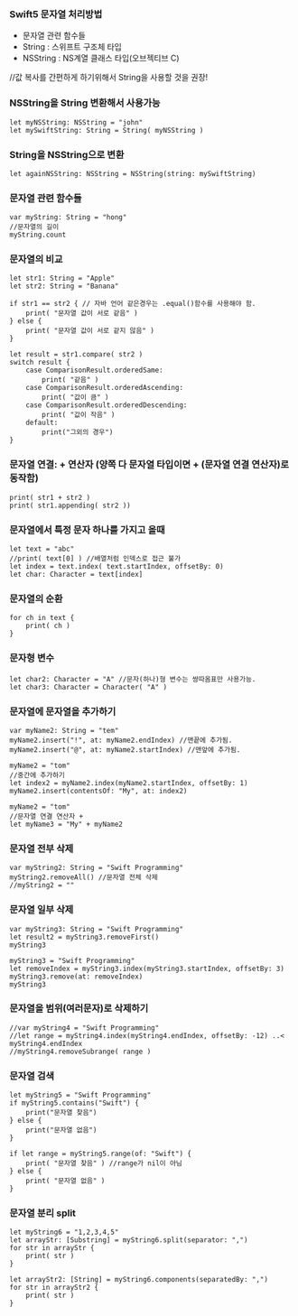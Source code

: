 ### Swift5 문자열 처리방법 
+ 문자열 관련 함수들
+ String : 스위프트 구조체 타입
+ NSString : NS계열 클래스 타입(오브젝티브 C)

//값 복사를 간편하게 하기위해서 String을 사용할 것을 권장!

### NSString을 String 변환해서 사용가능
~~~
let myNSString: NSString = "john"
let mySwiftString: String = String( myNSString )
~~~

### String을 NSString으로 변환
~~~
let againNSString: NSString = NSString(string: mySwiftString)
~~~

### 문자열 관련 함수들
~~~
var myString: String = "hong"
//문자열의 길이
myString.count
~~~

### 문자열의 비교
~~~
let str1: String = "Apple"
let str2: String = "Banana"

if str1 == str2 { // 자바 언어 같은경우는 .equal()함수를 사용해야 함.
    print( "문자열 값이 서로 같음" )
} else {
    print( "문자열 값이 서로 같지 않음" )
}

let result = str1.compare( str2 )
switch result {
    case ComparisonResult.orderedSame:
        print( "같음" )
    case ComparisonResult.orderedAscending:
        print( "값이 큼" )
    case ComparisonResult.orderedDescending:
        print( "값이 작음" )
    default:
        print("그외의 경우")
}
~~~

### 문자열 연결: + 연산자 (양쪽 다 문자열 타입이면 + (문자열 연결 연산자)로 동작함)
~~~
print( str1 + str2 )
print( str1.appending( str2 ))
~~~

### 문자열에서 특정 문자 하나를 가지고 올때
~~~
let text = "abc"
//print( text[0] ) //배열처럼 인덱스로 접근 불가
let index = text.index( text.startIndex, offsetBy: 0)
let char: Character = text[index]
~~~

### 문자열의 순환
~~~
for ch in text {
    print( ch )
}
~~~

### 문자형 변수
~~~
let char2: Character = "A" //문자(하나)형 변수는 쌍따옴표만 사용가능.
let char3: Character = Character( "A" )
~~~

### 문자열에 문자열을 추가하기
~~~
var myName2: String = "tem"
myName2.insert("!", at: myName2.endIndex) //맨끝에 추가됨.
myName2.insert("@", at: myName2.startIndex) //맨앞에 추가됨.

myName2 = "tom"
//중간에 추가하기
let index2 = myName2.index(myName2.startIndex, offsetBy: 1)
myName2.insert(contentsOf: "My", at: index2)

myName2 = "tom"
//문자열 연결 연산자 +
let myName3 = "My" + myName2
~~~

### 문자열 전부 삭제
~~~
var myString2: String = "Swift Programming"
myString2.removeAll() //문자열 전체 삭제
//myString2 = ""
~~~

### 문자열 일부 삭제
~~~
var myString3: String = "Swift Programming"
let result2 = myString3.removeFirst()
myString3

myString3 = "Swift Programming"
let removeIndex = myString3.index(myString3.startIndex, offsetBy: 3)
myString3.remove(at: removeIndex)
myString3
~~~

### 문자열을 범위(여러문자)로 삭제하기
~~~
//var myString4 = "Swift Programming"
//let range = myString4.index(myString4.endIndex, offsetBy: -12) ..< myString4.endIndex
//myString4.removeSubrange( range )
~~~

### 문자열 검색
~~~
let myString5 = "Swift Programming"
if myString5.contains("Swift") {
    print("문자열 찾음")
} else {
    print("문자열 없음")
}

if let range = myString5.range(of: "Swift") {
    print( "문자열 찾음" ) //range가 nil이 아님
} else {
    print( "문자열 없음" )
}
~~~

### 문자열 분리 split
~~~
let myString6 = "1,2,3,4,5"
let arrayStr: [Substring] = myString6.split(separator: ",")
for str in arrayStr {
    print( str )
}

let arrayStr2: [String] = myString6.components(separatedBy: ",")
for str in arrayStr2 {
    print( str )
}
~~~
